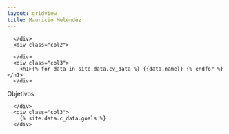 ```yaml
---
layout: gridview
title: Mauricio Meléndez
---
```

<div class="page">
  <div class="row">
      <div class="col1">

      </div>
      <div class="col2">

      </div>
      <div class="col3">
        <h1>{% for data in site.data.cv_data %} {{data.name}} {% endfor %}</h1>
      </div>
  </div>
  <div class="row">
      <div class="col1">
        <div class="col4">
          Objetivos
        </div>
      </div>
      <div class="col2">

      </div>
      <div class="col3">
        {% site.data.c_data.goals %}
      </div>
  </div>
</div>
